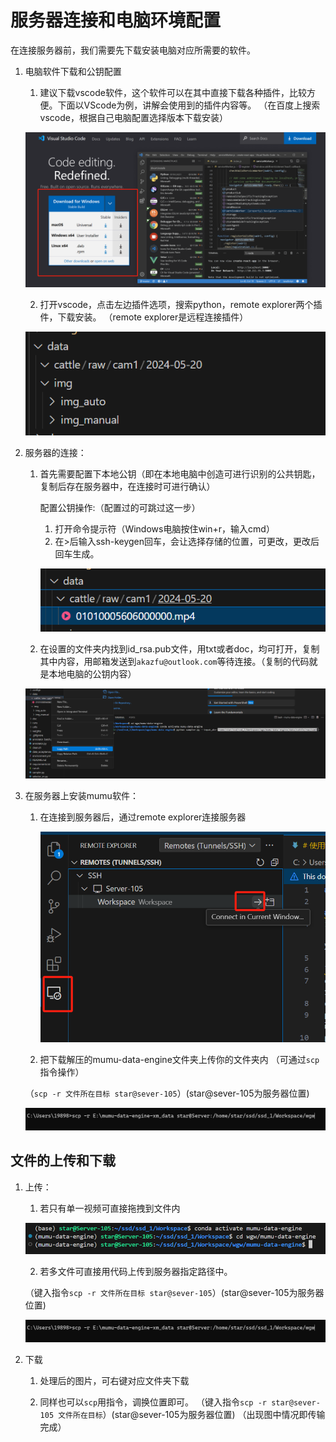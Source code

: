 # 服务器连接和电脑环境配置

在连接服务器前，我们需要先下载安装电脑对应所需要的软件。
1. 电脑软件下载和公钥配置
    1. 建议下载vscode软件，这个软件可以在其中直接下载各种插件，比较方便。下面以VScode为例，讲解会使用到的插件内容等。
    （在百度上搜索vscode，根据自己电脑配置选择版本下载安装）

    ![alt text](图片/5f733079d8d2a36c4fdf8ac5493767b.png)

    2. 打开vscode，点击左边插件选项，搜索python，remote explorer两个插件，下载安装。
    （remote explorer是远程连接插件）

    ![alt text](图片/image-20.png)

2. 服务器的连接：

    1. 首先需要配置下本地公钥（即在本地电脑中创造可进行识别的公共钥匙，复制后存在服务器中，在连接时可进行确认）

        配置公钥操作:（配置过的可跳过这一步）
        1. 打开命令提示符（Windows电脑按住win+r，输入cmd）
        2. 在>后输入ssh-keygen回车，会让选择存储的位置，可更改，更改后回车生成。

       ![alt text](图片/image-21.png)

    2. 在设置的文件夹内找到id_rsa.pub文件，用txt或者doc，均可打开，复制其中内容，用邮箱发送到```akazfu@outlook.com```等待连接。（复制的代码就是本地电脑的公钥内容）

     ![alt text](图片/image-22.png)
3. 在服务器上安装mumu软件：

    1. 在连接到服务器后，通过remote explorer连接服务器

       ![alt text](图片/image-12.png) 

    2. 把下载解压的mumu-data-engine文件夹上传你的文件夹内 （可通过`scp`指令操作）

      （`scp -r 文件所在目标 star@sever-105`）(star@sever-105为服务器位置)

   ![alt text](图片/image-19.png)

## 文件的上传和下载
1. 上传：

    1. 若只有单一视频可直接拖拽到文件内

   ![alt text](图片/image-18.png)

    2. 若多文件可直接用代码上传到服务器指定路径中。

    （键入指令`scp -r 文件所在目标 star@sever-105`）(star@sever-105为服务器位置)

   ![alt text](图片/image-19.png)

2. 下载

    1. 处理后的图片，可右键对应文件夹下载

    2. 同样也可以`scp`用指令，调换位置即可。
    （键入指令`scp -r star@sever-105 文件所在目标`）(star@sever-105为服务器位置)
    （出现图中情况即传输完成）





